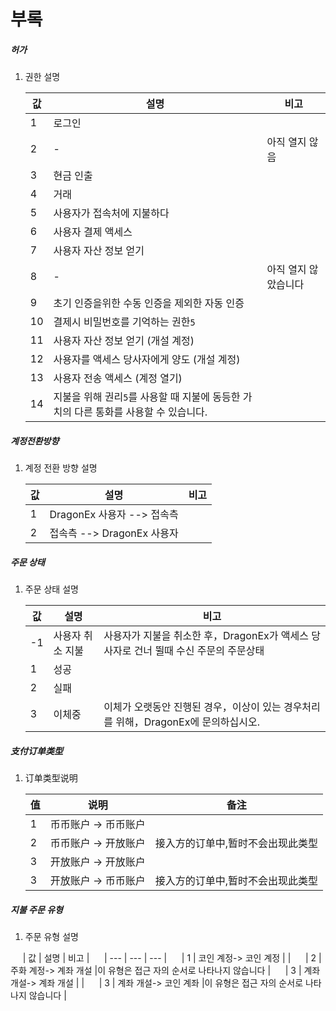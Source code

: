 # 부록

##### 허가

1. 권한 설명

    | 값 | 설명 | 비고 |
    | --- | --- | --- |
    | 1 | 로그인 | |
    | 2 | - | 아직 열지 않음 |
    | 3 | 현금 인출 | |
    | 4 | 거래 | |
    | 5 | 사용자가 접속처에 지불하다 | |
    | 6 | 사용자 결제 액세스 | |
    | 7 | 사용자 자산 정보 얻기 |
    | 8 | - | 아직 열지 않았습니다 |
    | 9 | 초기 인증을위한 수동 인증을 제외한 자동 인증 | |
    | 10 | 결제시 비밀번호를 기억하는 권한`5` | |
    | 11 | 사용자 자산 정보 얻기 (개설 계정) | |
    | 12 | 사용자를 액세스 당사자에게 양도 (개설 계정) | |
    | 13 | 사용자 전송 액세스 (계정 열기) | |
    | 14 | 지불을 위해 권리`5`를 사용할 때 지불에 동등한 가치의 다른 통화를 사용할 수 있습니다. | |

##### 계정전환방향

1. 계정 전환 방향 설명

    | 값 | 설명 | 비고 |
    | --- | --- | --- |
    | 1 | DragonEx 사용자 --> 접속측 | |
    | 2 | 접속측 --> DragonEx 사용자 | |
    
##### 주문 상태

1. 주문 상태 설명

    | 값 | 설명 | 비고 |
    | --- | --- | --- |
    | -1 | 사용자 취소 지불 | 사용자가 지불을 취소한 후，DragonEx가 액세스 당사자로 건너 뛸때 수신 주문의 주문상태|
    | 1 | 성공 | |
    | 2 | 실패 | |
    | 3 | 이체중 |이체가 오랫동안 진행된 경우，이상이 있는 경우처리를 위해，DragonEx에 문의하십시오. |


##### 支付订单类型

1. 订单类型说明

    | 值 | 说明 | 备注 |
    | --- | --- | --- |
    | 1 | 币币账户 -> 币币账户 |  |
    | 2 | 币币账户 -> 开放账户 | 接入方的订单中,暂时不会出现此类型 |
    | 3 | 开放账户 -> 开放账户 |  |
    | 3 | 开放账户 -> 币币账户 | 接入方的订单中,暂时不会出现此类型 |

##### 지불 주문 유형

1. 주문 유형 설명

     | 값 | 설명 | 비고 |
     | --- | --- | --- |
     | 1 | 코인 계정-> 코인 계정 | |
     | 2 | 주화 계정-> 계좌 개설 |이 유형은 접근 자의 순서로 나타나지 않습니다 |
     | 3 | 계좌 개설-> 계좌 개설 | |
     | 3 | 계좌 개설-> 코인 계좌 |이 유형은 접근 자의 순서로 나타나지 않습니다 |